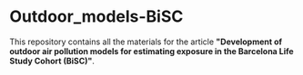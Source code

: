 # Outdoor_models-BiSC

This repository contains all the materials for the article **"Development of outdoor air pollution models for estimating
exposure in the Barcelona Life Study Cohort (BiSC)"**. 
